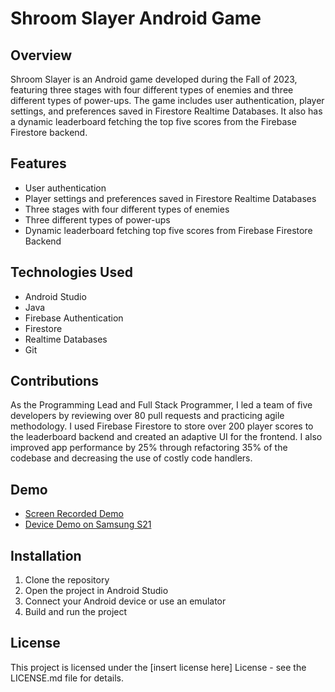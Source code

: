 # Shroom Slayer Android Game

## Overview
Shroom Slayer is an Android game developed during the Fall of 2023, featuring three stages with four different types of enemies and three different types of power-ups. The game includes user authentication, player settings, and preferences saved in Firestore Realtime Databases. It also has a dynamic leaderboard fetching the top five scores from the Firebase Firestore backend.

## Features
- User authentication
- Player settings and preferences saved in Firestore Realtime Databases
- Three stages with four different types of enemies
- Three different types of power-ups
- Dynamic leaderboard fetching top five scores from Firebase Firestore Backend

## Technologies Used
- Android Studio
- Java
- Firebase Authentication
- Firestore
- Realtime Databases
- Git

## Contributions
As the Programming Lead and Full Stack Programmer, I led a team of five developers by reviewing over 80 pull requests and practicing agile methodology. I used Firebase Firestore to store over 200 player scores to the leaderboard backend and created an adaptive UI for the frontend. I also improved app performance by 25% through refactoring 35% of the codebase and decreasing the use of costly code handlers.

## Demo
- [Screen Recorded Demo](https://youtu.be/beTGkTD0YVs)
- [Device Demo on Samsung S21](https://youtu.be/cLzsGugbE9g)

## Installation
1. Clone the repository
2. Open the project in Android Studio
3. Connect your Android device or use an emulator
4. Build and run the project

## License
This project is licensed under the [insert license here] License - see the LICENSE.md file for details.

